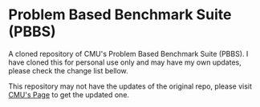 # Problem Based Benchmark Suite (PBBS)
A cloned repository of CMU's Problem Based Benchmark Suite (PBBS). I have cloned this for personal use only and may have my own updates, please check the change list bellow.

This repository may not have the updates of the original repo, please visit [CMU's Page](http://www.cs.cmu.edu/~pbbs/index.html) to get the updated one.
